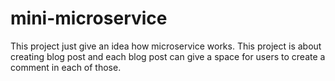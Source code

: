 # mini-microservice
This project just give an idea how microservice works. This project is about creating blog post and each blog post can give a space for users to create a comment in each of those.
